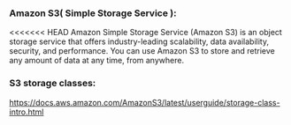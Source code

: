 ### Amazon S3( Simple Storage Service ):
<<<<<<< HEAD
Amazon Simple Storage Service (Amazon S3) is an object storage service that offers industry-leading scalability, data availability, security, and performance. You can use Amazon S3 to store and retrieve any amount of data at any time, from anywhere.

### S3 storage classes:

https://docs.aws.amazon.com/AmazonS3/latest/userguide/storage-class-intro.html


